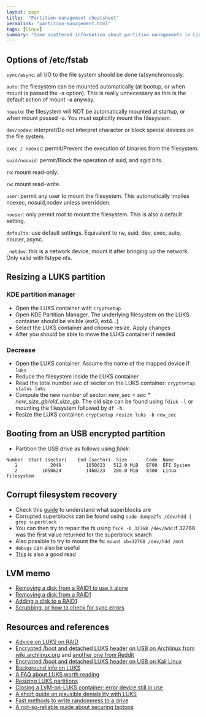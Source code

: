 ```yaml
---
layout: page
title:  "Partition management cheatsheet"
permalink: "partition-management.html"
tags: [linux]
summary: "Some scattered information about partition managements in Linux"
---
```


## Options of /etc/fstab
`sync/async`: all I/O to the file system should be done (a)synchronously.

`auto`: the filesystem can be mounted automatically (at bootup, or when mount is
passed the -a option). This is really unnecessary as this is the default action
of mount -a anyway.

`noauto`: the filesystem will NOT be automatically mounted at startup, or when
mount passed -a. You must explicitly mount the filesystem.

`dev/nodev`: interpret/Do not interpret character or block special devices on
the file system.

`exec / noexec`: permit/Prevent the execution of binaries from the filesystem.

`suid/nosuid`: permit/Block the operation of suid, and sgid bits.

`ro`: mount read-only.

`rw`: mount read-write.

`user`: permit any user to mount the filesystem. This automatically implies
noexec, nosuid,nodev unless overridden.

`nouser`: only permit root to mount the filesystem. This is also a default
setting.

`defaults`: use default settings. Equivalent to rw, suid, dev, exec, auto,
nouser, async.

`_netdev`: this is a network device, mount it after bringing up the network.
Only valid with fstype nfs.

## Resizing a LUKS partition
### KDE partition manager
* Open the LUKS container with `cryptsetup`
* Open KDE Partition Manager. The underlying filesystem on the LUKS container
  should be visible (ext3, ext4...)
* Select the LUKS container and choose resize. Apply changes
* After you should be able to move the LUKS container if needed  

### Decrease
* Open the LUKS container. Assume the name of the mapped device if `luks`
* Reduce the filesystem inside the LUKS container
* Read the total number *sec* of sector on the LUKS container:
  `cryptsetup status luks`
* Compute the new number of sector: *new_sec = sec * new_size_gb/old_size_gb*.
  The old size can be found using `fdisk -l` or mounting the filesystem followed
  by `df -h`.
* Resize the LUKS container: `cryptsetup resize luks -b new_sec`

## Booting from an USB encrypted partition
* Partition the USB drive as follows using *fdisk*:
```
Number  Start (sector)    End (sector)  Size       Code  Name
   1            2048         1050623   512.0 MiB   EF00  EFI System
   2         1050624         1460223   200.0 MiB   8300  Linux filesystem
```

## Corrupt filesystem recovery
* Check this [guide](https://www.slashroot.in/understanding-file-system-superblock-linux)
  to understand what superblocks are
* Corrupted superblocks can be found using
  `sudo dumpe2fs /dev/hdd | grep superblock`
* You can then try to repair the fs using `fsck -b 32768 /dev/hdd` if 32768 was
  the first value returned for the superblock search
* Also possible to try to mount the fs: `mount sb=32768 /dev/hdd /mnt`
* `debugs` can also be useful
* [This](https://searchdatacenter.techtarget.com/tip/Access-and-repair-an-ext3-file-system-with-the-superblock)
  is also a good read

## LVM memo
* [Removing a disk from a RAID1 to use it alone](https://superuser.com/questions/971549/how-to-convert-a-software-raid-1-partition-to-non-raid-partition)
* [Removing a disk from a RAID1](https://wiki.archlinux.org/index.php/RAID#Removing_devices_from_an_array)
* [Adding a disk to a RAID1](https://wiki.archlinux.org/index.php/RAID#Adding_a_new_device_to_an_array)
* [Scrubbing, or how to check for sync errors](https://wiki.archlinux.org/index.php/RAID#Scrubbing)

## Resources and references
* [Advice on LUKS on RAID](https://superuser.com/questions/1193290/best-order-of-raid-lvm-and-luks)
* [Encrypted /boot and detached LUKS header on USB on Archlinux from wiki.archlinux.org](https://wiki.archlinux.org/index.php/Dm-crypt/Specialties#Encrypted_/boot_and_a_detached_LUKS_header_on_USB) and [another one from Reddit](https://www.reddit.com/r/archlinux/comments/7np36m/detached_luks_header_full_disk_encryption_with/)
* [Encrypted /boot and detached LUKS header on USB on Kali Linux](https://docs.j7k6.org/kali-linux-fde-luks-plausible-deniability-detached-header-usb/)
* [Background info on LUKS](https://wiki.archlinux.org/index.php/Disk_encryption)
* [A FAQ about LUKS worth reading](https://gitlab.com/cryptsetup/cryptsetup/-/wikis/FrequentlyAskedQuestions)
* [Resizing LUKS partitions](https://help.ubuntu.com/community/ResizeEncryptedPartitions)
* [Closing a LVM-on-LUKS container: error device still in use](https://linux-blog.anracom.com/tag/device-still-in-use/)
* [A short guide on plausible deniability with LUKS](https://blog.linuxbrujo.net/posts/plausible-deniability-with-luks/)
* [Fast methods to write randomness to a drive](https://wiki.archlinux.org/index.php/Dm-crypt/Drive_preparation#dm-crypt_specific_methods)
* [A not-so-reliable guide about securing laptops](https://wiki.alpinelinux.org/wiki/Setting_up_a_laptop)